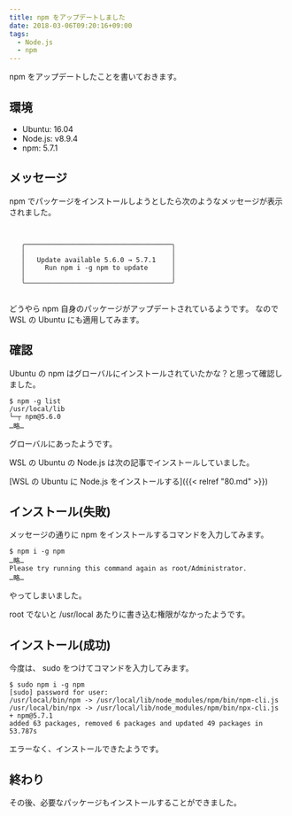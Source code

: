 ```yaml
---
title: npm をアップデートしました
date: 2018-03-06T09:20:16+09:00
tags:
  - Node.js
  - npm
---
```


npm をアップデートしたことを書いておきます。

<!--more-->

## 環境

* Ubuntu: 16.04
* Node.js: v8.9.4
* npm: 5.7.1

## メッセージ

npm でパッケージをインストールしようとしたら次のようなメッセージが表示されました。

```


   ╭─────────────────────────────────────╮
   │                                     │
   │   Update available 5.6.0 → 5.7.1    │
   │     Run npm i -g npm to update      │
   │                                     │
   ╰─────────────────────────────────────╯


```

どうやら npm 自身のパッケージがアップデートされているようです。
なので WSL の Ubuntu にも適用してみます。

## 確認

Ubuntu の npm はグローバルにインストールされていたかな？と思って確認しました。

```
$ npm -g list
/usr/local/lib
└─┬ npm@5.6.0
…略…
```

グローバルにあったようです。

WSL の Ubuntu の Node.js は次の記事でインストールしていました。

[WSL の Ubuntu に Node.js をインストールする]({{< relref "80.md" >}})

## インストール(失敗)

メッセージの通りに npm をインストールするコマンドを入力してみます。

```
$ npm i -g npm
…略…
Please try running this command again as root/Administrator.
…略…
```

やってしまいました。

root でないと /usr/local あたりに書き込む権限がなかったようです。

## インストール(成功)

今度は、 sudo をつけてコマンドを入力してみます。

```
$ sudo npm i -g npm
[sudo] password for user:
/usr/local/bin/npm -> /usr/local/lib/node_modules/npm/bin/npm-cli.js
/usr/local/bin/npx -> /usr/local/lib/node_modules/npm/bin/npx-cli.js
+ npm@5.7.1
added 63 packages, removed 6 packages and updated 49 packages in 53.787s
```

エラーなく、インストールできたようです。

## 終わり

その後、必要なパッケージもインストールすることができました。
